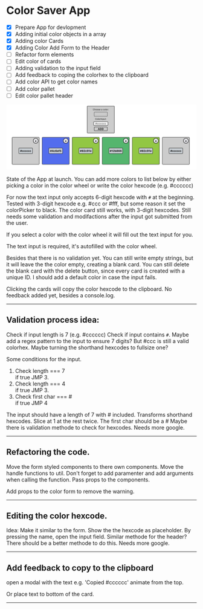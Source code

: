 # Color Saver App

- [x] Prepare App for devlopment
- [x] Adding initial color objects in a array
- [x] Adding color Cards
- [x] Adding Color Add Form to the Header
- [ ] Refactor form elements
- [ ] Edit color of cards
- [ ] Adding validation to the input field
- [ ] Add feedback to coping the colorhex to the clipboard
- [ ] Add color API to get color names
- [ ] Add color pallet
- [ ] Edit color pallet header

![State of App 1](public/App-State-Overview-1.png)

State of the App at launch.
You can add more colors to list below by either picking a color in the color wheel or write the color hexcode (e.g. #cccccc)

For now the text input only accepts 6-digit hexcode with `#` at the beginning.
Tested with 3-digit hexcode e.g. #ccc or #fff, but some reason it set the colorPicker to black.
The color card still works, with 3-digit hexcodes.
Still needs some validation and modifactions after the input got submitted from the user.

If you select a color with the color wheel it will fill out the text input for you.

The text input is required, it's autofilled with the color wheel.

Besides that there is no validation yet.
You can still write empty strings, but it will leave the the color empty, creating a blank card.
You can still delete the blank card with the delete button, since every card is created with a unique ID.
I should add a default color in case the input fails.

Clicking the cards will copy the color hexcode to the clipboard.
No feedback added yet, besides a console.log.

---

## Validation process idea:

Check if input length is 7 (e.g. #cccccc)
Check if input contains `#`.
Maybe add a regex pattern to the input to ensure 7 digits?
But #ccc is still a valid colorhex.
Maybe turning the shorthand hexcodes to fullsize one?

Some conditions for the input.

1. Check length === 7  
   if true JMP 3.
2. Check length === 4  
   if true JMP 3.
3. Check first char === #  
   if true JMP 4

The input should have a length of 7 with # included.
Transforms shorthand hexcodes.
Slice at 1 at the rest twice.
The first char should be a #
Maybe there is validation methode to check for hexcodes.
Needs more google.

---

## Refactoring the code.

Move the form styled components to there own components.
Move the handle functions to util.
Don't forget to add paramenter and add arguments when calling the function.
Pass props to the components.

Add props to the color form to remove the warning.

---

## Editing the color hexcode.

Idea: Make it similar to the form. Show the the hexcode as placeholder.
By pressing the name, open the input field.
Similar methode for the header?
There should be a better methode to do this.
Needs more google.

---

## Add feedback to copy to the clipboard

open a modal with the text e.g. 'Copied #cccccc'
animate from the top.

Or place text to bottom of the card.

---

##

